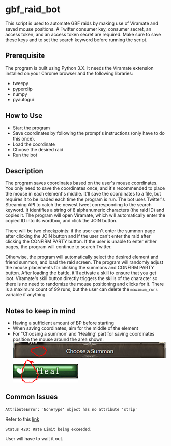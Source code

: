 # gbf_raid_bot

This script is used to automate GBF raids by making use of Viramate and saved mouse positions. A Twitter consumer key, consumer secret,
an access token, and an access token secret are required. Make sure to save these keys and to set the search keyword before running the script.

## Prerequisite
The program is built using Python 3.X. It needs the Viramate extension installed on your Chrome browser and the following libraries:
- tweepy
- pyperclip
- numpy
- pyautogui

## How to Use
- Start the program
- Save coordinates by following the prompt's instructions (only have to do this once).
- Load the coordinate
- Choose the desired raid
- Run the bot

## Description
The program saves coordinates based on the user's mouse coordinates. You only need to save the coordinates once, and it's recommended to 
place the mouse in each element's middle. It'll save the coordinates to a file, but requires it to be loaded each time the program is run. The bot uses Twitter's Streaming API to catch the newest tweet corresponding to the search keyword. It identifies a string of 8 alphanumeric characters (the raid ID) and copies it. The program will open Viramate, which will automatically enter the copied ID into its wordbox, and click the JOIN button.

There will be two checkpoints: if the user can't enter the summon page after clicking the JOIN button and if the user can't enter the
raid after clicking the CONFIRM PARTY button. If the user is unable to enter either pages, the program will continue to search Twitter. 

Otherwise, the program will automatically select the desired element and friend summon, and load the raid screen. The program will randomly
adjust the mouse placements for clicking the summons and CONFIRM PARTY button. After loading the battle, it'll activate 
a skill to ensure that you get loot. Viramate's skill button directly triggers the skills of the character so there is no need to
randomize the mouse positioning and clicks for it. There is a maximum count of 99 runs, but the user can delete the ```maximum_runs```
variable if anything.


## Notes to keep in mind
- Having a sufficient amount of BP before starting
- When saving coordinates, aim for the middle of the element
- For "Choosing a summon' and 'Healing' part for saving coordinates position the mouse around the area shown:
![alt text](imgs/chooseasummon.png) ![alt text](imgs/healing.png) 

## Common Issues

```AttributeError: 'NoneType' object has no attribute 'strip'```

Refer to this [link](https://github.com/tweepy/tweepy/issues/576)

```Status 420: Rate Limit being exceeded.```

User will have to wait it out.
